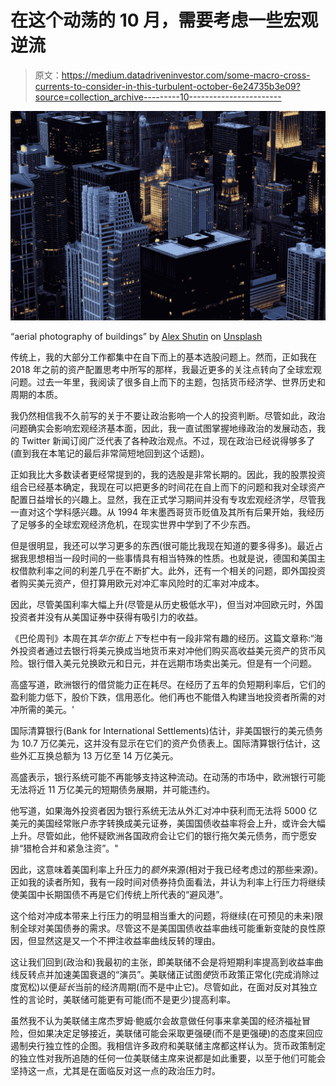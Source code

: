 # 在这个动荡的 10 月，需要考虑一些宏观逆流

> 原文：<https://medium.datadriveninvestor.com/some-macro-cross-currents-to-consider-in-this-turbulent-october-6e24735b3e09?source=collection_archive---------10----------------------->

![](img/4a0cd14eed41f13c651770ae9f106285.png)

“aerial photography of buildings” by [Alex Shutin](https://unsplash.com/@fiveamstories?utm_source=medium&utm_medium=referral) on [Unsplash](https://unsplash.com?utm_source=medium&utm_medium=referral)

传统上，我的大部分工作都集中在自下而上的基本选股问题上。然而，正如我在 2018 年之前的资产配置思考中所写的那样，我最近更多的关注点转向了全球宏观问题。过去一年里，我阅读了很多自上而下的主题，包括货币经济学、世界历史和周期的本质。

我仍然相信我不久前写的关于不要让政治影响一个人的投资判断。尽管如此，政治问题确实会影响宏观经济基本面，因此，我一直试图掌握地缘政治的发展动态，我的 Twitter 新闻订阅广泛代表了各种政治观点。不过，现在政治已经说得够多了(直到我在本笔记的最后非常简短地回到这个话题)。

正如我比大多数读者更经常提到的，我的选股是非常长期的。因此，我的股票投资组合已经基本确定，我现在可以把更多的时间花在自上而下的问题和我对全球资产配置日益增长的兴趣上。显然，我在正式学习期间并没有专攻宏观经济学，尽管我一直对这个学科感兴趣。从 1994 年末墨西哥货币贬值及其所有后果开始，我经历了足够多的全球宏观经济危机，在现实世界中学到了不少东西。

但是很明显，我还可以学习更多的东西(很可能比我现在知道的要多得多)。最近占据我思想相当一段时间的一些事情具有相当特殊的性质。也就是说，德国和美国主权借款利率之间的利差几乎在不断扩大。此外，还有一个相关的问题，即外国投资者购买美元资产，但打算用欧元对冲汇率风险时的汇率对冲成本。

因此，尽管美国利率大幅上升(尽管是从历史极低水平)，但当对冲回欧元时，外国投资者并没有从美国证券中获得有吸引力的收益。

《巴伦周刊》本周在其*华尔街上下*专栏中有一段非常有趣的经历。这篇文章称:“海外投资者通过去银行将美元换成当地货币来对冲他们购买高收益美元资产的货币风险。银行借入美元兑换欧元和日元，并在远期市场卖出美元。但是有一个问题。

高盛写道，欧洲银行的借贷能力正在耗尽。在经历了五年的负短期利率后，它们的盈利能力低下，股价下跌，信用恶化。他们再也不能借入构建当地投资者所需的对冲所需的美元。'

国际清算银行(Bank for International Settlements)估计，非美国银行的美元债务为 10.7 万亿美元，这并没有显示在它们的资产负债表上。国际清算银行估计，这些外汇互换总额为 13 万亿至 14 万亿美元。

高盛表示，银行系统可能不再能够支持这种流动。在动荡的市场中，欧洲银行可能无法将近 11 万亿美元的短期债务展期，并可能违约。

他写道，如果海外投资者因为银行系统无法从外汇对冲中获利而无法将 5000 亿美元的美国经常账户赤字转换成美元证券，美国国债收益率将会上升，或许会大幅上升。尽管如此，他怀疑欧洲各国政府会让它们的银行拖欠美元债务，而宁愿安排“猎枪合并和紧急注资”。"

因此，这意味着美国利率上升压力的*额外*来源(相对于我已经考虑过的那些来源)。正如我的读者所知，我有一段时间对债券持负面看法，并认为利率上行压力将继续使美国中长期国债不再是它们传统上所代表的“避风港”。

这个给对冲成本带来上行压力的明显相当重大的问题，将继续(在可预见的未来)限制全球对美国债券的需求。尽管这不是美国国债收益率曲线可能重新变陡的良性原因，但显然这是又一个不押注收益率曲线反转的理由。

这让我们回到(政治和)我最初的主张，即美联储不会是将短期利率提高到收益率曲线反转点并加速美国衰退的“演员”。美联储正试图*使*货币政策正常化(完成消除过度宽松)以便*延长*当前的经济周期(而不是中止它)。尽管如此，在面对反对其独立性的言论时，美联储可能更有可能(而不是更少)提高利率。

虽然我不认为美联储主席杰罗姆·鲍威尔会故意做任何事来拿美国的经济福祉冒险，但如果决定足够接近，美联储可能会采取更强硬(而不是更强硬)的态度来回应遏制央行独立性的企图。我相信许多政府和美联储主席都这样认为。货币政策制定的独立性对我所追随的任何一位美联储主席来说都是如此重要，以至于他们可能会坚持这一点，尤其是在面临反对这一点的政治压力时。